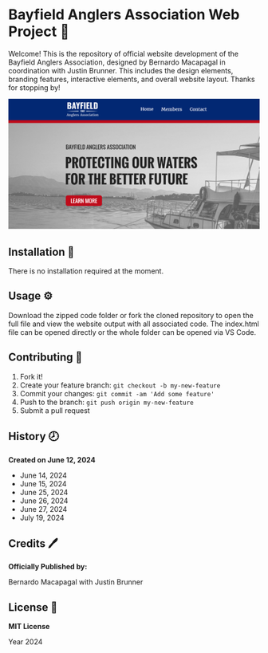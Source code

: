 # Bayfield Anglers Association Web Project :shark:

Welcome! This is the repository of official website development of the Bayfield Anglers Association, designed by Bernardo Macapagal in coordination with Justin Brunner. This includes the design elements, branding features, interactive elements, and overall website layout. Thanks for stopping by!

![BAA Readme Photo](/images/BAA_Readme_V1.png)

## Installation :wrench:

There is no installation required at the moment.

## Usage :gear:

Download the zipped code folder or fork the cloned repository to open the full file and view the website output with all associated code. The index.html file can be opened directly or the whole folder can be opened via VS Code.

## Contributing :bookmark:

1. Fork it!
2. Create your feature branch: `git checkout -b my-new-feature`
3. Commit your changes: `git commit -am 'Add some feature'`
4. Push to the branch: `git push origin my-new-feature`
5. Submit a pull request

## History :clock8:

**Created on June 12, 2024**

- June 14, 2024
- June 15, 2024
- June 25, 2024
- June 26, 2024
- June 27, 2024
- July 19, 2024

## Credits :pen:

**Officially Published by:**

Bernardo Macapagal with Justin Brunner

## License :page_facing_up:

**MIT License**

Year 2024
